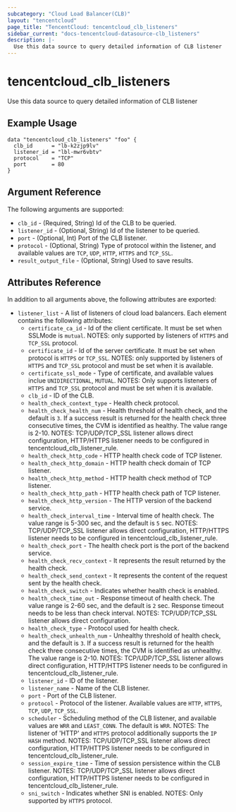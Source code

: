 ```yaml
---
subcategory: "Cloud Load Balancer(CLB)"
layout: "tencentcloud"
page_title: "TencentCloud: tencentcloud_clb_listeners"
sidebar_current: "docs-tencentcloud-datasource-clb_listeners"
description: |-
  Use this data source to query detailed information of CLB listener
---
```


# tencentcloud_clb_listeners

Use this data source to query detailed information of CLB listener

## Example Usage

```hcl
data "tencentcloud_clb_listeners" "foo" {
  clb_id      = "lb-k2zjp9lv"
  listener_id = "lbl-mwr6vbtv"
  protocol    = "TCP"
  port        = 80
}
```

## Argument Reference

The following arguments are supported:

* `clb_id` - (Required, String) Id of the CLB to be queried.
* `listener_id` - (Optional, String) Id of the listener to be queried.
* `port` - (Optional, Int) Port of the CLB listener.
* `protocol` - (Optional, String) Type of protocol within the listener, and available values are `TCP`, `UDP`, `HTTP`, `HTTPS` and `TCP_SSL`.
* `result_output_file` - (Optional, String) Used to save results.

## Attributes Reference

In addition to all arguments above, the following attributes are exported:

* `listener_list` - A list of listeners of cloud load balancers. Each element contains the following attributes:
  * `certificate_ca_id` - Id of the client certificate. It must be set when SSLMode is `mutual`. NOTES: only supported by listeners of `HTTPS` and `TCP_SSL` protocol.
  * `certificate_id` - Id of the server certificate. It must be set when protocol is `HTTPS` or `TCP_SSL`. NOTES: only supported by listeners of `HTTPS` and `TCP_SSL` protocol and must be set when it is available.
  * `certificate_ssl_mode` - Type of certificate, and available values inclue `UNIDIRECTIONAL`, `MUTUAL`. NOTES: Only supports listeners of `HTTPS` and `TCP_SSL` protocol and must be set when it is available.
  * `clb_id` - ID of the CLB.
  * `health_check_context_type` - Health check protocol.
  * `health_check_health_num` - Health threshold of health check, and the default is `3`. If a success result is returned for the health check three consecutive times, the CVM is identified as healthy. The value range is 2-10. NOTES: TCP/UDP/TCP_SSL listener allows direct configuration, HTTP/HTTPS listener needs to be configured in tencentcloud_clb_listener_rule.
  * `health_check_http_code` - HTTP health check code of TCP listener.
  * `health_check_http_domain` - HTTP health check domain of TCP listener.
  * `health_check_http_method` - HTTP health check method of TCP listener.
  * `health_check_http_path` - HTTP health check path of TCP listener.
  * `health_check_http_version` - The HTTP version of the backend service.
  * `health_check_interval_time` - Interval time of health check. The value range is 5-300 sec, and the default is `5` sec. NOTES: TCP/UDP/TCP_SSL listener allows direct configuration, HTTP/HTTPS listener needs to be configured in tencentcloud_clb_listener_rule.
  * `health_check_port` - The health check port is the port of the backend service.
  * `health_check_recv_context` - It represents the result returned by the health check.
  * `health_check_send_context` - It represents the content of the request sent by the health check.
  * `health_check_switch` - Indicates whether health check is enabled.
  * `health_check_time_out` - Response timeout of health check. The value range is 2-60 sec, and the default is `2` sec. Response timeout needs to be less than check interval. NOTES: TCP/UDP/TCP_SSL listener allows direct configuration.
  * `health_check_type` - Protocol used for health check.
  * `health_check_unhealth_num` - Unhealthy threshold of health check, and the default is `3`. If a success result is returned for the health check three consecutive times, the CVM is identified as unhealthy. The value range is 2-10. NOTES: TCP/UDP/TCP_SSL listener allows direct configuration, HTTP/HTTPS listener needs to be configured in tencentcloud_clb_listener_rule.
  * `listener_id` - ID of the listener.
  * `listener_name` - Name of the CLB listener.
  * `port` - Port of the CLB listener.
  * `protocol` - Protocol of the listener. Available values are `HTTP`, `HTTPS`, `TCP`, `UDP`, `TCP_SSL`.
  * `scheduler` - Scheduling method of the CLB listener, and available values are `WRR` and `LEAST_CONN`. The default is `WRR`. NOTES: The listener of 'HTTP' and `HTTPS` protocol additionally supports the `IP HASH` method. NOTES: TCP/UDP/TCP_SSL listener allows direct configuration, HTTP/HTTPS listener needs to be configured in tencentcloud_clb_listener_rule.
  * `session_expire_time` - Time of session persistence within the CLB listener. NOTES: TCP/UDP/TCP_SSL listener allows direct configuration, HTTP/HTTPS listener needs to be configured in tencentcloud_clb_listener_rule.
  * `sni_switch` - Indicates whether SNI is enabled. NOTES: Only supported by `HTTPS` protocol.



